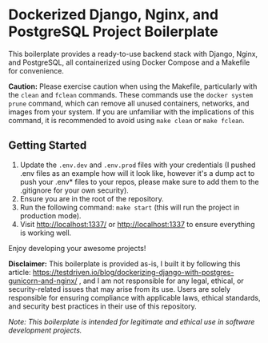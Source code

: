 # Dockerized Django, Nginx, and PostgreSQL Project Boilerplate

This boilerplate provides a ready-to-use backend stack with Django, Nginx, and PostgreSQL, all containerized using Docker Compose and a Makefile for convenience.

**Caution:** Please exercise caution when using the Makefile, particularly with the `clean` and `fclean` commands. These commands use the `docker system prune` command, which can remove all unused containers, networks, and images from your system. If you are unfamiliar with the implications of this command, it is recommended to avoid using `make clean` or `make fclean`.

## Getting Started

1. Update the `.env.dev` and `.env.prod` files with your credentials (I pushed .env files as an example how will it look like, however it's a dump act to push your .env* files to your repos, please make sure to add them to the .gitignore for your own security).
2. Ensure you are in the root of the repository.
3. Run the following command: `make start` (this will run the project in production mode).
4. Visit [http://localhost:1337/](http://localhost:1337/) or [http://localhost:1337](http://localhost:1337) to ensure everything is working well.

Enjoy developing your awesome projects!

**Disclaimer:** This boilerplate is provided as-is, I built it by following this article: https://testdriven.io/blog/dockerizing-django-with-postgres-gunicorn-and-nginx/
, and I am not responsible for any legal, ethical, or security-related issues that may arise from its use. Users are solely responsible for ensuring compliance with applicable laws, ethical standards, and security best practices in their use of this repository.

_Note: This boilerplate is intended for legitimate and ethical use in software development projects._
